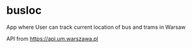 # busloc
App where User can track current location of bus and trams in Warsaw

API from https://api.um.warszawa.pl
